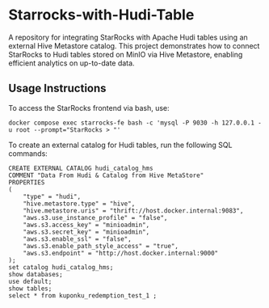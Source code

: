 # Starrocks-with-Hudi-Table
A repository for integrating StarRocks with Apache Hudi tables using an external Hive Metastore catalog. This project demonstrates how to connect StarRocks to Hudi tables stored on MinIO via Hive Metastore, enabling efficient analytics on up-to-date data.

## Usage Instructions

To access the StarRocks frontend via bash, use:
```
docker compose exec starrocks-fe bash -c 'mysql -P 9030 -h 127.0.0.1 -u root --prompt="StarRocks > "'
```

To create an external catalog for Hudi tables, run the following SQL commands:
```
CREATE EXTERNAL CATALOG hudi_catalog_hms
COMMENT "Data From Hudi & Catalog from Hive MetaStore"
PROPERTIES
(
    "type" = "hudi",
    "hive.metastore.type" = "hive",
    "hive.metastore.uris" = "thrift://host.docker.internal:9083",
    "aws.s3.use_instance_profile" = "false",
    "aws.s3.access_key" = "minioadmin",
    "aws.s3.secret_key" = "minioadmin",
    "aws.s3.enable_ssl" = "false",
    "aws.s3.enable_path_style_access" = "true",
    "aws.s3.endpoint" = "http://host.docker.internal:9000"
);
set catalog hudi_catalog_hms;
show databases;
use default;
show tables;
select * from kuponku_redemption_test_1 ;
```
